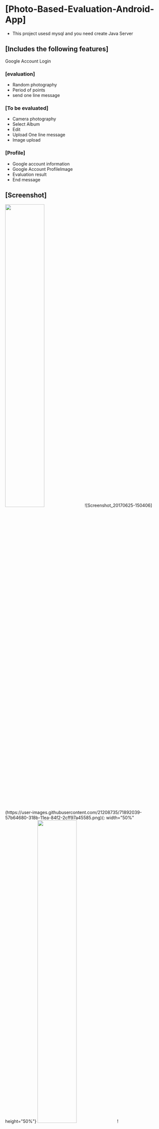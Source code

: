 # [Photo-Based-Evaluation-Android-App]

* This project usesd mysql and you need create Java Server

## [Includes the following features]

Google Account Login

### [evaluation]
- Random photography
- Period of points
- send one line message
### [To be evaluated]
- Camera photography
- Select Album
- Edit
- Upload One line message
- Image upload
### [Profile]
- Google account information
- Google Account ProfileImage
- Evaluation result
- End message

## [Screenshot]

<img src="https://user-images.githubusercontent.com/21208735/71892036-57b64680-318b-11ea-8b1b-0b05e2d903d3.png" width="50%" height="50%">
![Screenshot_20170625-150406](https://user-images.githubusercontent.com/21208735/71892039-57b64680-318b-11ea-84f2-2cff97a45585.png){: width="50%" height="50%"}
<img src="https://user-images.githubusercontent.com/21208735/71892039-57b64680-318b-11ea-84f2-2cff97a45585.png" width="50%" height="50%">
![Screenshot_20170625-150448](https://user-images.githubusercontent.com/21208735/71892040-584edd00-318b-11ea-9fb8-01bbb746c4db.png){: width="50%" height="50%"}
![Screenshot_20170625-150535](https://user-images.githubusercontent.com/21208735/71892041-584edd00-318b-11ea-8917-59707ef9cfe4.png){: width="50%" height="50%"}
![Screenshot_20170625-150548](https://user-images.githubusercontent.com/21208735/71892042-584edd00-318b-11ea-920c-d1d4d58cfaa1.png){: width="50%" height="50%"}
![Screenshot_20170625-150632](https://user-images.githubusercontent.com/21208735/71892044-584edd00-318b-11ea-9d9a-ce87920ea734.png){: width="50%" height="50%"}
![Screenshot_20170625-150653](https://user-images.githubusercontent.com/21208735/71892045-58e77380-318b-11ea-94eb-8e79b71978cd.png){: width="50%" height="50%"}
![Screenshot_20170625-150725](https://user-images.githubusercontent.com/21208735/71892046-58e77380-318b-11ea-8544-ab420097b95c.png){: width="50%" height="50%"}
![Screenshot_20170625-150731](https://user-images.githubusercontent.com/21208735/71892048-58e77380-318b-11ea-85c2-6647be7c43fc.png){: width="50%" height="50%"}
![Screenshot_20170625-150739](https://user-images.githubusercontent.com/21208735/71892049-58e77380-318b-11ea-8af3-a7067825d242.png){: width="50%" height="50%"}
![Screenshot_20170625-150755](https://user-images.githubusercontent.com/21208735/71892051-59800a00-318b-11ea-901b-8a66de1d6f7b.png){: width="50%" height="50%"}
![Screenshot_20170625-150802](https://user-images.githubusercontent.com/21208735/71892052-59800a00-318b-11ea-997f-ae588abb875b.png){: width="50%" height="50%"}{: width="50%" height="50%"}
![Screenshot_20170625-150822](https://user-images.githubusercontent.com/21208735/71892054-59800a00-318b-11ea-89da-7ac1e45e9ba6.png){: width="50%" height="50%"}
![Screenshot_20170625-150914](https://user-images.githubusercontent.com/21208735/71892055-5a18a080-318b-11ea-99cb-d3fb004a8eed.png){: width="50%" height="50%"}
